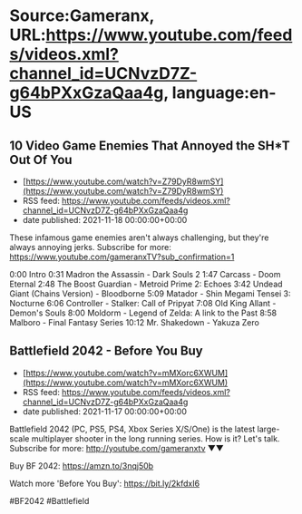 # Source:Gameranx, URL:https://www.youtube.com/feeds/videos.xml?channel_id=UCNvzD7Z-g64bPXxGzaQaa4g, language:en-US

## 10 Video Game Enemies That Annoyed the SH*T Out Of You
 - [https://www.youtube.com/watch?v=Z79DyR8wmSY](https://www.youtube.com/watch?v=Z79DyR8wmSY)
 - RSS feed: https://www.youtube.com/feeds/videos.xml?channel_id=UCNvzD7Z-g64bPXxGzaQaa4g
 - date published: 2021-11-18 00:00:00+00:00

These infamous game enemies aren't always challenging, but they're always annoying jerks.
Subscribe for more: https://www.youtube.com/gameranxTV?sub_confirmation=1


0:00 Intro
0:31 Madron the Assassin - Dark Souls 2
1:47 Carcass - Doom Eternal 
2:48 The Boost Guardian - Metroid Prime 2: Echoes
3:42 Undead Giant (Chains Version) - Bloodborne
5:09 Matador - Shin Megami Tensei 3: Nocturne
6:06 Controller - Stalker: Call of Pripyat
7:08 Old King Allant - Demon's Souls
8:00 Moldorm - Legend of Zelda: A link to the Past
8:58 Malboro - Final Fantasy Series
10:12 Mr. Shakedown - Yakuza Zero

## Battlefield 2042 - Before You Buy
 - [https://www.youtube.com/watch?v=mMXorc6XWUM](https://www.youtube.com/watch?v=mMXorc6XWUM)
 - RSS feed: https://www.youtube.com/feeds/videos.xml?channel_id=UCNvzD7Z-g64bPXxGzaQaa4g
 - date published: 2021-11-17 00:00:00+00:00

Battlefield 2042 (PC, PS5, PS4, Xbox Series X/S/One) is the latest large-scale multiplayer shooter in the long running series. How is it? Let's talk.
Subscribe for more: http://youtube.com/gameranxtv ▼▼

Buy BF 2042: https://amzn.to/3nqj50b

Watch more 'Before You Buy': https://bit.ly/2kfdxI6

#BF2042 #Battlefield

